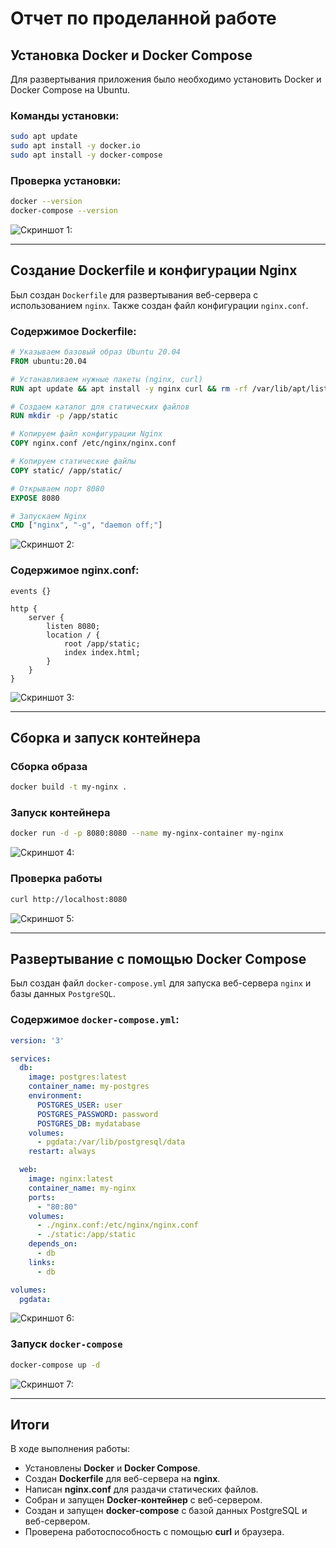 # Отчет по проделанной работе

## Установка Docker и Docker Compose

Для развертывания приложения было необходимо установить Docker и Docker Compose на Ubuntu.

### Команды установки:
```bash
sudo apt update
sudo apt install -y docker.io
sudo apt install -y docker-compose
```

### Проверка установки:
```bash
docker --version
docker-compose --version
```

![Скриншот 1:](images/1.png)

---

## Создание Dockerfile и конфигурации Nginx

Был создан `Dockerfile` для развертывания веб-сервера с использованием `nginx`. Также создан файл конфигурации `nginx.conf`.

### Содержимое Dockerfile:
```dockerfile
# Указываем базовый образ Ubuntu 20.04
FROM ubuntu:20.04

# Устанавливаем нужные пакеты (nginx, curl)
RUN apt update && apt install -y nginx curl && rm -rf /var/lib/apt/lists/*

# Создаем каталог для статических файлов
RUN mkdir -p /app/static

# Копируем файл конфигурации Nginx
COPY nginx.conf /etc/nginx/nginx.conf

# Копируем статические файлы
COPY static/ /app/static/

# Открываем порт 8080
EXPOSE 8080

# Запускаем Nginx
CMD ["nginx", "-g", "daemon off;"]
```
![Скриншот 2:](images/2.png)

### Содержимое nginx.conf:
```nginx
events {}

http {
    server {
        listen 8080;
        location / {
            root /app/static;
            index index.html;
        }
    }
}
```
![Скриншот 3:](images/3.png)

---

## Сборка и запуск контейнера

### Сборка образа
```bash
docker build -t my-nginx .
```

### Запуск контейнера
```bash
docker run -d -p 8080:8080 --name my-nginx-container my-nginx
```
![Скриншот 4:](images/4.png)

### Проверка работы
```bash
curl http://localhost:8080
```
![Скриншот 5:](images/5.png)

---

## Развертывание с помощью Docker Compose

Был создан файл `docker-compose.yml` для запуска веб-сервера `nginx` и базы данных `PostgreSQL`.

### Содержимое `docker-compose.yml`:
```yaml
version: '3'

services:
  db:
    image: postgres:latest
    container_name: my-postgres
    environment:
      POSTGRES_USER: user
      POSTGRES_PASSWORD: password
      POSTGRES_DB: mydatabase
    volumes:
      - pgdata:/var/lib/postgresql/data
    restart: always

  web:
    image: nginx:latest
    container_name: my-nginx
    ports:
      - "80:80"
    volumes:
      - ./nginx.conf:/etc/nginx/nginx.conf
      - ./static:/app/static
    depends_on:
      - db
    links:
      - db

volumes:
  pgdata:
```
![Скриншот 6:](images/6.png)

### Запуск `docker-compose`
```bash
docker-compose up -d
```
![Скриншот 7:](images/7.png)

---

## Итоги

В ходе выполнения работы:
- Установлены **Docker** и **Docker Compose**.
- Создан **Dockerfile** для веб-сервера на **nginx**.
- Написан **nginx.conf** для раздачи статических файлов.
- Собран и запущен **Docker-контейнер** с веб-сервером.
- Создан и запущен **docker-compose** с базой данных PostgreSQL и веб-сервером.
- Проверена работоспособность с помощью **curl** и браузера.
